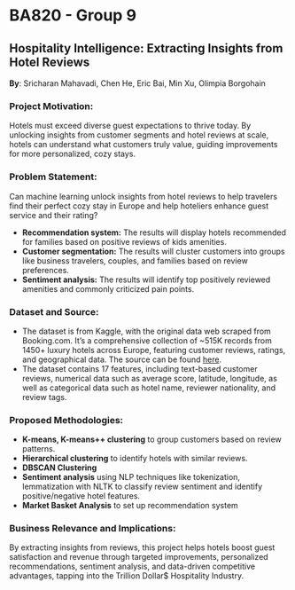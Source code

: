 # BA820 - Group 9 

## Hospitality Intelligence: Extracting Insights from Hotel Reviews 

**By**: Sricharan Mahavadi, Chen He, Eric Bai, Min Xu, Olimpia Borgohain

### Project Motivation:
Hotels must exceed diverse guest expectations to thrive today. By unlocking insights from customer segments and hotel reviews at scale, hotels can understand what customers truly value, guiding improvements for more personalized, cozy stays.

### Problem Statement:
Can machine learning unlock insights from hotel reviews to help travelers find their perfect cozy stay in Europe and help hoteliers enhance guest service and their rating?
- **Recommendation system:** The results will display hotels recommended for families based on positive reviews of kids amenities.
- **Customer segmentation:** The results will cluster customers into groups like business travelers, couples, and families based on review preferences.
- **Sentiment analysis:** The results will identify top positively reviewed amenities and commonly criticized pain points.

### Dataset and Source:
- The dataset is from Kaggle, with the original data web scraped from Booking.com. It’s a comprehensive collection of ~515K records from 1450+ luxury hotels across Europe, featuring customer reviews, ratings, and geographical data. The source can be found [here](link_to_dataset).
- The dataset contains 17 features, including text-based customer reviews, numerical data such as average score, latitude, longitude, as well as categorical data such as hotel name, reviewer nationality, and review tags.

### Proposed Methodologies:
- **K-means, K-means++ clustering** to group customers based on review patterns.
- **Hierarchical clustering** to identify hotels with similar reviews.
- **DBSCAN Clustering**
- **Sentiment analysis** using NLP techniques like tokenization, lemmatization with NLTK to classify review sentiment and identify positive/negative hotel features.
- **Market Basket Analysis** to set up recommendation system

### Business Relevance and Implications:
By extracting insights from reviews, this project helps hotels boost guest satisfaction and revenue through targeted improvements, personalized recommendations, sentiment analysis, and data-driven competitive advantages, tapping into the Trillion Dollar$ Hospitality Industry.
